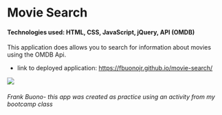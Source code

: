 # Movie Search

#### Technologies used: HTML, CSS, JavaScript, jQuery, API (OMDB)

This application does allows you to search for information about movies using the OMDB Api.

* link to deployed application: https://fbuonojr.github.io/movie-search/

![](./Images/moviesearch.gif)

###### Frank Buono- this app was created as practice using an activity from my bootcamp class